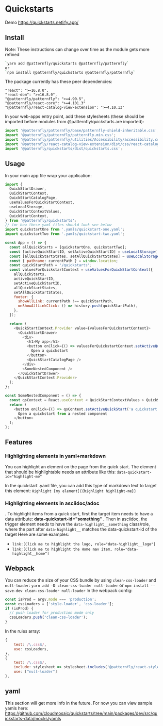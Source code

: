 # Quickstarts

Demo
https://quickstarts.netlify.app/

## Install

Note: These instructions can change over time as the module gets more refined

```bash
`yarn add @patternfly/quickstarts @patternfly/patternfly`
or
`npm install @patternfly/quickstarts @patternfly/patternfly`
```

The package currently has these peer dependencies:

```
"react": ">=16.8.0",
"react-dom": ">=16.8.0",
"@patternfly/patternfly": ">=4.90.5",
"@patternfly/react-core": ">=4.101.3"
"@patternfly/react-catalog-view-extension": ">=4.10.13"
```

In your web-apps entry point, add these stylesheets (these should be imported before modules from @patternfly/quickstarts are imported):

```js
import '@patternfly/patternfly/base/patternfly-shield-inheritable.css';
import '@patternfly/patternfly/patternfly.min.css';
import '@patternfly/patternfly/utilities/Accessibility/accessibility.css';
import '@patternfly/react-catalog-view-extension/dist/css/react-catalog-view-extension.css';
import '@patternfly/quickstarts/dist/quickstarts.css';
```

## Usage

In your main app file wrap your application:

```js
import {
  QuickStartDrawer,
  QuickStartContext,
  QuickStartCatalogPage,
  useValuesForQuickStartContext,
  useLocalStorage,
  QuickStartContextValues,
  QuickStartContext,
} from '@patternfly/quickstarts';
// for how these yaml files should look see below
import quickstartOne from '.yamls/quickstart-one.yaml';
import quickstartTwo from '.yamls/quickstart-two.yaml';

const App = () => {
  const allQuickStarts = [quickstartOne, quickstartTwo];
  const [activeQuickStartID, setActiveQuickStartID] = useLocalStorage('quickstartId', '');
  const [allQuickStartStates, setAllQuickStartStates] = useLocalStorage('quickstarts', {});
  const { pathname: currentPath } = window.location;
  const quickStartPath = '/quickstarts';
  const valuesForQuickstartContext = useValuesForQuickStartContext({
    allQuickStarts,
    activeQuickStartID,
    setActiveQuickStartID,
    allQuickStartStates,
    setAllQuickStartStates,
    footer: {
      showAllLink: currentPath !== quickStartPath,
      onShowAllLinkClick: () => history.push(quickStartPath),
    },
  });

  return (
    <QuickStartContext.Provider value={valuesForQuickstartContext}>
      <QuickStartDrawer>
        <div>
          <h1>My app</h1>
          <button onClick={() => valuesForQuickstartContext.setActiveQuickStart('a quickstart id')}>
            Open a quickstart
          </button>
          <QuickStartCatalogPage />
        </div>
        <SomeNestedComponent />
      </QuickStartDrawer>
    </QuickStartContext.Provider>
  );
};

const SomeNestedComponent = () => {
  const qsContext = React.useContext < QuickStartContextValues > QuickStartContext;
  return (
    <button onClick={() => qsContext.setActiveQuickStart('a quickstart id')}>
      Open a quickstart from a nested component
    </button>
  );
};
```

## Features

### Highlighting elements in yaml+markdown

You can highlight an element on the page from the quick start. The element that should be highlightable needs an attribute like this:
`data-quickstart-id="highlight-me"`

In the quickstart .yaml file, you can add this type of markdown text to target this element:
`Highlight [my element]{{highlight highlight-me}}`

### Highlighting elements in asciidoc/adoc

. To highlight items from a quick start, first the target item needs to have a data attribute: **data-quickstart-id="something"**
. Then in asciidoc, the trigger element needs to have the `data-highlight__something` class/role, where the part after `data-highlight__` matches the data-quickstart-id of the target
Here are some examples:

- `link:[Click me to highlight the logo, role="data-highlight__logo"]`
- `link:[Click me to highlight the Home nav item, role="data-highlight__home"]`

## Webpack

You can reduce the size of your CSS bundle by using `clean-css-loader` and `null-loader`:
`yarn add -D clean-css-loader null-loader` or `npm install --save-dev clean-css-loader null-loader`
In the webpack config:

```js
const isProd = argv.mode === 'production';
const cssLoaders = ['style-loader', 'css-loader'];
if (isProd) {
  // push loader for production mode only
  cssLoaders.push('clean-css-loader');
}
```

In the rules array:

```js
{
    test: /\.css$/,
    use: cssLoaders,
},
{
    test: /\.css$/,
    include: stylesheet => stylesheet.includes('@patternfly/react-styles/css/'),
    use: ["null-loader"]
},
```

## yaml

This section will get more info in the future. For now you can view sample yamls here:
https://github.com/cloudmosaic/quickstarts/tree/main/packages/dev/src/quickstarts-data/mocks/yamls
